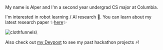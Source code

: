 My name is Alper and I'm a second year undergrad CS major at Columbia. 

I'm interested in robot learning / AI research 🔭. You can learn about my latest research paper ✨<a href="https://clothfunnels.cs.columbia.edu/">here</a>✨

![clothfunnels](https://user-images.githubusercontent.com/9828549/228424730-e9730304-9acb-4fce-af3e-6cf48ccf8507.gif)\


Also check out <a href="https://devpost.com/alpertucanberk">my Devpost</a> to see my past hackathon projects ⚡! 

<!--
**alpercanberk/alpercanberk** is a ✨ _special_ ✨ repository because its `README.md` (this file) appears on your GitHub profile.

Here are some ideas to get you started:

- 🔭 I’m currently working on ...
- 🌱 I’m currently learning ...
- 👯 I’m looking to collaborate on ...
- 🤔 I’m looking for help with ...
- 💬 Ask me about ...
- 📫 How to reach me: ...
- 😄 Pronouns: ...
- ⚡ Fun fact: ...
-->



